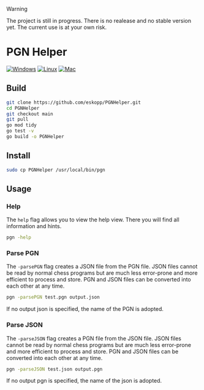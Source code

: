 > [!WARNING]  
> The project is still in progress. There is no realease and no stable version yet. The current use is at your own risk.

# PGN Helper

[![Windows](https://github.com/eskopp/PGNHelper/actions/workflows/windows.yml/badge.svg)](https://github.com/eskopp/PGNHelper/actions/workflows/windows.yml) [![Linux](https://github.com/eskopp/PGNHelper/actions/workflows/linux.yml/badge.svg)](https://github.com/eskopp/PGNHelper/actions/workflows/linux.yml) [![Mac](https://github.com/eskopp/PGNHelper/actions/workflows/Mac.yml/badge.svg)](https://github.com/eskopp/PGNHelper/actions/workflows/Mac.yml)

## Build

```bash
git clone https://github.com/eskopp/PGNHelper.git
cd PGNHelper
git checkout main
git pull 
go mod tidy
go test -v
go build -o PGNHelper
```

## Install
```bash
sudo cp PGNHelper /usr/local/bin/pgn
```

## Usage

### Help
The ``help`` flag allows you to view the help view. There you will find all information and hints.
```bash
pgn -help
```


### Parse PGN 
The ``-parsePGN`` flag creates a JSON file from the PGN file. JSON files cannot be read by normal chess programs but are much less error-prone and more efficient to process and store. PGN and JSON files can be converted into each other at any time.
```bash
pgn -parsePGN test.pgn output.json
```
If no output json is specified, the name of the PGN is adopted. 



### Parse JSON
The ``-parseJSON`` flag creates a PGN file from the JSON file. JSON files cannot be read by normal chess programs but are much less error-prone and more efficient to process and store. PGN and JSON files can be converted into each other at any time.
```bash
pgn -parseJSON test.json output.pgn
```
If no output pgn is specified, the name of the json is adopted. 


